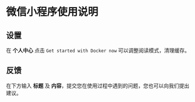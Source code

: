 # 微信小程序使用说明

## 设置

在 **个人中心** 点击 `Get started with Docker now` 可以调整阅读模式，清理缓存。

## 反馈

在下方输入 **标题** 及 **内容**，提交您在使用过程中遇到的问题，您也可以向我们提出建议。
